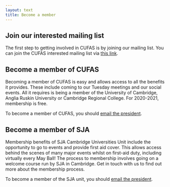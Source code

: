 ```yaml
---
layout: text
title: Become a member
---
```


## Join our interested mailing list

The first step to getting involved in CUFAS is by joining our mailing list. You can join the CUFAS interested mailing list via [this link](contact).

## Become a member of CUFAS

Becoming a member of CUFAS is easy and allows access to all the benefits it provides. These include coming to our Tuesday meetings and our social events. All it requires is being a member of the University of Cambridge, Anglia Ruskin University or Cambridge Regional College. For 2020-2021, membership is free.

To become a member of CUFAS, you should [email the president](committee).

## Become a member of SJA

Membership benefits of SJA Cambridge Universities Unit include the opportunity to go to events and provide first aid cover. This allows access behind the scenes of many major events whilst on first-aid duty, including virtually every May Ball! The process to membership involves going on a welcome course run by SJA in Cambridge. Get in touch with us to find out more about the membership process.

To become a member of the SJA unit, you should [email the president](committee).